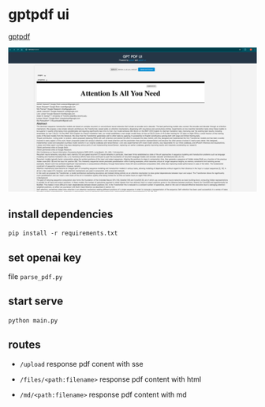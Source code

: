 # gptpdf ui

[gptpdf](https://github.com/CosmosShadow/gptpdf)

![](preview.png)

## install dependencies

```shell
pip install -r requirements.txt
```

## set openai key

file `parse_pdf.py`

## start serve

```shell
python main.py
```

## routes

- `/upload` response pdf conent with sse

- `/files/<path:filename>`  response pdf content with html

- `/md/<path:filename>`  response pdf content with md